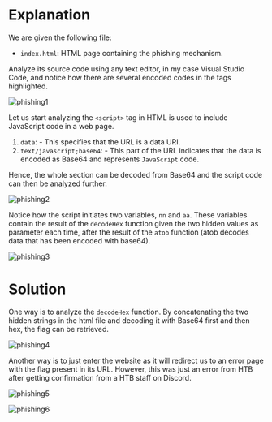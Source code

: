 # Explanation
We are given the following file:
* `index.html`: HTML page containing the phishing mechanism.

Analyze its source code using any text editor, in my case Visual Studio Code, and notice how there are several encoded codes in the tags highlighted.

![phishing1](https://github.com/warlocksmurf/HTB-writeups/assets/121353711/1666ccad-4bf5-44bf-9589-e6d1740d82fa)

Let us start analyzing the `<script>` tag in HTML is used to include JavaScript code in a web page. 
1. `data`: - This specifies that the URL is a data URI. 
2. `text/javascript;base64`: - This part of the URL indicates that the data is encoded as Base64 and represents `JavaScript` code.

Hence, the whole section can be decoded from Base64 and the script code can then be analyzed further.

![phishing2](https://github.com/warlocksmurf/HTB-writeups/assets/121353711/1d141eed-f3f9-43a8-beb5-68442c9baffa)

Notice how the script initiates two variables, `nn` and `aa`. These variables contain the result of the `decodeHex` function given the two hidden values as parameter each time, after the result of the `atob` function (atob decodes data that has been encoded with base64). 

![phishing3](https://github.com/warlocksmurf/HTB-writeups/assets/121353711/02f2d840-8370-4073-a19c-d30d0dd6f6a2)

# Solution
One way is to analyze the `decodeHex` function. By concatenating the two hidden strings in the html file and decoding it with Base64 first and then hex, the flag can be retrieved.

![phishing4](https://github.com/warlocksmurf/HTB-writeups/assets/121353711/61292495-bd0a-44f2-b61e-28baf9658ece)

Another way is to just enter the website as it will redirect us to an error page with the flag present in its URL. However, this was just an error from HTB after getting confirmation from a HTB staff on Discord.

![phishing5](https://github.com/warlocksmurf/HTB-writeups/assets/121353711/b53a02cc-f233-49cf-add4-51b69a782d3b)

![phishing6](https://github.com/warlocksmurf/HTB-writeups/assets/121353711/9af66095-5825-4d1f-be28-05b5a727cba0)
